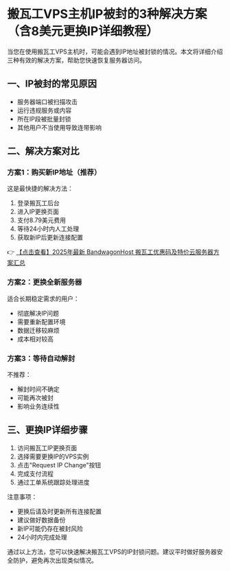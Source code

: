 # 搬瓦工VPS主机IP被封的3种解决方案（含8美元更换IP详细教程）

当您在使用搬瓦工VPS主机时，可能会遇到IP地址被封锁的情况。本文将详细介绍三种有效的解决方案，帮助您快速恢复服务器访问。

## 一、IP被封的常见原因

- 服务器端口被扫描攻击
- 运行违规服务或内容
- 所在IP段被批量封锁
- 其他用户不当使用导致连带影响

## 二、解决方案对比

### 方案1：购买新IP地址（推荐）

这是最快捷的解决方法：
1. 登录搬瓦工后台
2. 进入IP更换页面
3. 支付8.79美元费用
4. 等待24小时内人工处理
5. 获取新IP后更新连接配置

👉 [【点击查看】2025年最新 BandwagonHost 搬瓦工优惠码及特价云服务器方案汇总](https://bit.ly/banwagon)

### 方案2：更换全新服务器

适合长期稳定需求的用户：
- 彻底解决IP问题
- 需要重新配置环境
- 数据迁移较麻烦
- 成本相对较高

### 方案3：等待自动解封

不推荐：
- 解封时间不确定
- 可能再次被封
- 影响业务连续性

## 三、更换IP详细步骤

1. 访问搬瓦工IP更换页面
2. 选择需要更换IP的VPS实例
3. 点击"Request IP Change"按钮
4. 完成支付流程
5. 通过工单系统跟踪处理进度

注意事项：
- 更换后请及时更新所有连接配置
- 建议做好数据备份
- 新IP可能仍存在被封风险
- 24小时内完成处理

通过以上方法，您可以快速解决搬瓦工VPS的IP封锁问题。建议平时做好服务器安全防护，避免再次出现类似情况。